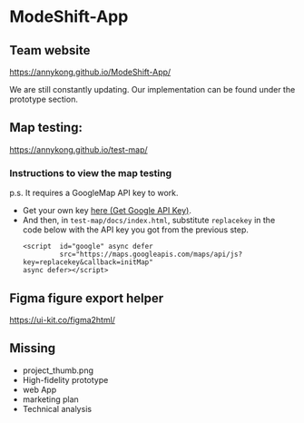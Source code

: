 # ModeShift-App
## Team website
https://annykong.github.io/ModeShift-App/

We are still constantly updating. Our implementation can be found under the prototype section.

## Map testing: 
https://annykong.github.io/test-map/

### Instructions to view the map testing
p.s. It requires a GoogleMap API key to work.
- Get your own key [here (Get Google API Key)](https://developers.google.com/maps/documentation/javascript/get-api-key).
- And then, in `test-map/docs/index.html`, substitute `replacekey` in the code below with the API key you got from the previous step.
  ```
  <script  id="google" async defer
           src="https://maps.googleapis.com/maps/api/js?key=replacekey&callback=initMap"
  async defer></script>
  ```

## Figma figure export helper
https://ui-kit.co/figma2html/

## Missing 
- project_thumb.png
- High-fidelity prototype
- web App
- marketing plan
- Technical analysis
